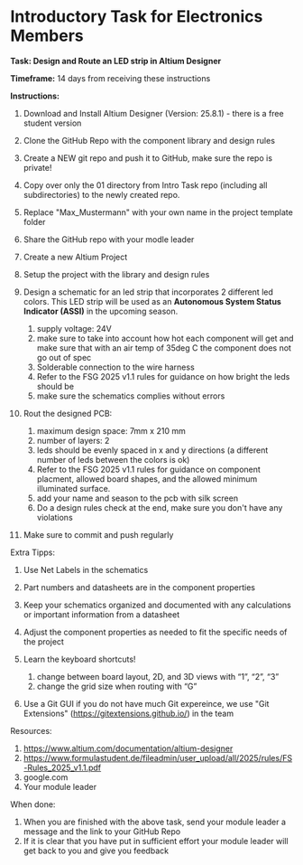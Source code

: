 # Introductory Task for Electronics Members



**Task: Design and Route an LED strip in Altium Designer**



**Timeframe:** 14 days from receiving these instructions



**Instructions:**

1. Download and Install Altium Designer (Version: 25.8.1) - there is a free student version
2. Clone the GitHub Repo with the component library and design rules
3. Create a NEW git repo and push it to GitHub, make sure the repo is private!
4. Copy over only the 01 directory from Intro Task repo (including all subdirectories) to the newly created repo.
5. Replace "Max\_Mustermann" with your own name in the project template folder
6. Share the GitHub repo with your modle leader
7. Create a new Altium Project
8. Setup the project with the library and design rules
9. Design a schematic for an led strip that incorporates 2 different led colors. This LED strip will be used as an **Autonomous System Status Indicator (ASSI)** in the upcoming season.

    1. supply voltage: 24V
    2. make sure to take into account how hot each component will get and make sure that with an air temp of 35deg C the component does not go out of spec
    3. Solderable connection to the wire harness
    4. Refer to the FSG 2025 v1.1 rules for guidance on how bright the leds should be
    5. make sure the schematics complies without errors

11. Rout the designed PCB:

    1. maximum design space: 7mm x 210 mm
    2. number of layers: 2
    3. leds should be evenly spaced in x and y directions (a different number of leds between the colors is ok)
    6. Refer to the FSG 2025 v1.1 rules for guidance on component placment, allowed board shapes, and the allowed minimum illuminated surface.
    7. add your name and season to the pcb with silk screen
    8. Do a design rules check at the end, make sure you don't have any violations

13. Make sure to commit and push regularly



Extra Tipps:

1. Use Net Labels in the schematics
2. Part numbers and datasheets are in the component properties
3. Keep your schematics organized and documented with any calculations or important information from a datasheet
4. Adjust the component properties as needed to fit the specific needs of the project
5. Learn the keyboard shortcuts!

   1. change between board layout, 2D, and 3D views with “1”, “2”, “3”
   2. change the grid size when routing with “G”

6. Use a Git GUI if you do not have much Git expereince, we use "Git Extensions" (https://gitextensions.github.io/) in the team



Resources:

1. https://www.altium.com/documentation/altium-designer
2. https://www.formulastudent.de/fileadmin/user_upload/all/2025/rules/FS-Rules_2025_v1.1.pdf
3. google.com
4. Your module leader



When done:

1. When you are finished with the above task, send your module leader a message and the link to your GitHub Repo
2. If it is clear that you have put in sufficient effort your module leader will get back to you and give you feedback
